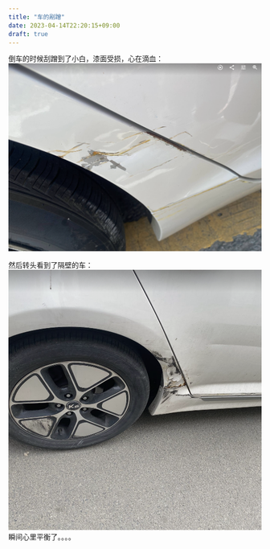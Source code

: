 ```yaml
---
title: "车的剐蹭"
date: 2023-04-14T22:20:15+09:00
draft: true
---
```


倒车的时候刮蹭到了小白，漆面受损，心在滴血：
![20230423223020](https://raw.githubusercontent.com/Gzk738/vps_picgo/master/images/20230423223020.png)

然后转头看到了隔壁的车：
![20230423223124](https://raw.githubusercontent.com/Gzk738/vps_picgo/master/images/20230423223124.png)
瞬间心里平衡了。。。。